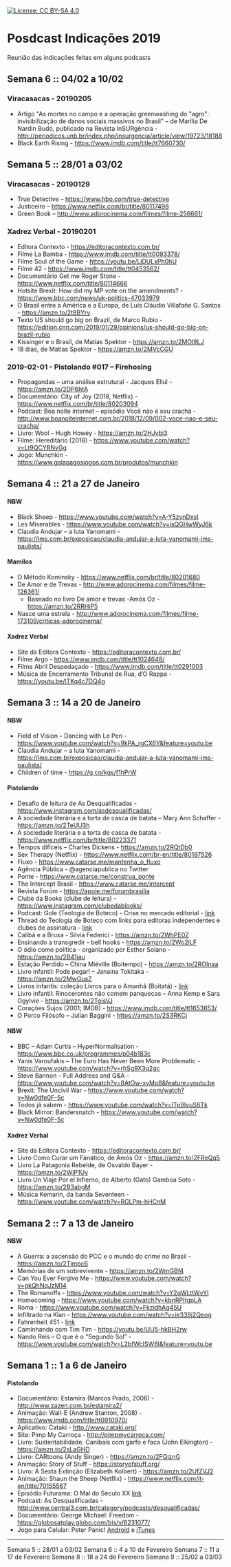 [![License: CC BY-SA 4.0](https://img.shields.io/badge/License-CC%20BY--SA%204.0-lightgrey.svg)](http://creativecommons.org/licenses/by-sa/4.0/)

# Posdcast Indicações 2019
Reunião das indicações feitas em alguns podcasts

## Semana 6 :: 04/02 a 10/02

### Viracasacas - 20190205

  - Artigo "As mortes no campo e a operação greenwashing do "agro": invisibilização de danos sociais massivos no Brasil" – de Marília De Nardin Budó, publicado na Revista InSURgência - http://periodicos.unb.br/index.php/insurgencia/article/view/19723/18188
  - Black Earth Rising - https://www.imdb.com/title/tt7660730/



## Semana 5 :: 28/01 a 03/02

### Viracasacas - 20190129

  - True Detective – https://www.hbo.com/true-detective
  - Justiceiro – https://www.netflix.com/br/title/80117498
  - Green Book – http://www.adorocinema.com/filmes/filme-256661/

### Xadrez Verbal - 20190201

  - Editora Contexto - https://editoracontexto.com.br/
  - Filme La Bamba - https://www.imdb.com/title/tt0093378/
  - Filme Soul of the Game - https://youtu.be/LiDULxPh0hU
  - Filme 42 - https://www.imdb.com/title/tt0453562/
  - Documentário Get me Roger Stone - https://www.netflix.com/title/80114666
  - Hotsite Brexit: How did my MP vote on the amendments? - https://www.bbc.com/news/uk-politics-47033979
  - O Brasil entre a América e a Europa, de Luís Cláudio Villafañe G. Santos - https://amzn.to/2t8BYrv
  - Texto US should go big on Brazil, de Marco Rubio - https://edition.cnn.com/2019/01/29/opinions/us-should-go-big-on-brazil-rubio
  - Kissinger e o Brasil, de Matias Spektor - https://amzn.to/2MOl9LJ
  - 18 dias, de Matias Spektor - https://amzn.to/2MVcCGU

### 2019-02-01 - Pistolando #017 – Firehosing

  - Propagandas – uma análise estrutural - Jacques Ellul - https://amzn.to/2DP6htA
  - Documentário: City of Joy (2018, Netflix) - https://www.netflix.com/br/title/80203094
  - Podcast: Boa noite internet – episódio Você não é seu crachá - http://www.boanoiteinternet.com.br/2018/12/09/002-voce-nao-e-seu-cracha/
  - Livro: Wool – Hugh Howey - https://amzn.to/2HJvbi3
  - Filme: Hereditário (2018) - https://www.youtube.com/watch?v=Lt9QCYRNvGg
  - Jogo: Munchkin - https://www.galapagosjogos.com.br/produtos/munchkin
  
## Semana 4 :: 21 a 27 de Janeiro

#### NBW

  - Black Sheep - https://www.youtube.com/watch?v=A-Y5zvnDxsI
  - Les Miserables - https://www.youtube.com/watch?v=isQGHwWyJ6k
  - Claudia Andujar – a luta Yanomami - https://ims.com.br/exposicao/claudia-andujar-a-luta-yanomami-ims-paulista/

#### Mamilos

  - O Método Kominsky - https://www.netflix.com/br/title/80201680
  - De Amor e de Trevas - http://www.adorocinema.com/filmes/filme-126361/
    - Baseado no livro De amor e trevas -Amós Oz - https://amzn.to/2RRHiP5
  - Nasce uma estrela - http://www.adorocinema.com/filmes/filme-173109/criticas-adorocinema/

#### Xadrez Verbal

  - Site da Editora Contexto - https://editoracontexto.com.br/
  - Filme Argo - https://www.imdb.com/title/tt1024648/
  - Filme Abril Despedaçado - https://www.imdb.com/title/tt0291003
  - Música de Encerramento Tribunal de Rua, d’O Rappa - https://youtu.be/lTKq4c7DQ4g


## Semana 3 :: 14 a 20 de Janeiro

#### NBW

  - Field of Vision – Dancing with Le Pen - https://www.youtube.com/watch?v=9kPA_rgCX6Y&feature=youtu.be
  - Claudia Andujar – a luta Yanomami - https://ims.com.br/exposicao/claudia-andujar-a-luta-yanomami-ims-paulista/
  - Children of time - https://g.co/kgs/f1hPrW

#### Pistolando

  - Desafio de leitura de As Desqualificadas - https://www.instagram.com/asdesqualificadas/
  - A sociedade literária e a torta de casca de batata – Mary Ann Schaffer - https://amzn.to/2TeUU3h
  - A sociedade literária e a torta de casca de batata - https://www.netflix.com/br/title/80223371
  - Tempos difíceis – Charles Dickens - https://amzn.to/2RQtDb0
  - Sex Therapy (Netflix) - https://www.netflix.com/br-en/title/80197526
  - Fluxo - https://www.catarse.me/mantenha_o_fluxo
  - Agência Pública - @agenciapublica no Twitter
  - Ponte - https://www.catarse.me/construa_ponte
  - The Intercept Brasil - https://www.catarse.me/intercept
  - Revista Forúm - https://apoie.me/forumbrasilia
  - Clube da Books (clube de leitura) - https://www.instagram.com/clubedablooks/
  - Podcast: Gole (Teologia de Boteco) - Crise no mercado editorial - [link](https://teologiadeboteco.com.br/2018/12/24/027-gole-a-crise-no-mercado-editorial-brasileiro/)
  - Thread do Teologia de Boteco com links para editoras independentes e clubes de assinatura - [link](https://twitter.com/Cristiano_Barba/status/1077192472336453633)
  - Calibã e a Bruxa - Silvia Federici - https://amzn.to/2WhPE0Z
  - Ensinando a transgredir - bell hooks - https://amzn.to/2Wo2iLF
  - O ódio como política - organizado por Esther Solano - https://amzn.to/2B41jau
  - Estação Perdido – China Miéville (Boitempo) - https://amzn.to/2ROInaa
  - Livro infantil: Pode pegar! – Janaina Tokitaka - https://amzn.to/2MwGusZ
  - Livros infantis: coleção Livros para o Amanhã (Boitatá) - [link](https://www.boitempoeditorial.com.br/products/vitrine/boitata)
  - Livro infantil: Rinocerontes não comem panquecas – Anna Kemp e Sara Ogylvie - https://amzn.to/2TgisVJ
  - Corações Sujos (2001; IMDB) - https://www.imdb.com/title/tt1653653/
  - O Porco Filósofo – Julian Baggini - https://amzn.to/2S3RKCj
  
#### NBW

  - BBC – Adam Curtis – HyperNormalisation - https://www.bbc.co.uk/programmes/p04b183c
  - Yanis Varoufakis – The Euro Has Never Been More Problematic - https://www.youtube.com/watch?v=rhSg9X3q2gc
  - Steve Bannon – Full Address and Q&A - https://www.youtube.com/watch?v=8AtOw-xyMo8&feature=youtu.be
  - Brexit: The Uncivil War - https://www.youtube.com/watch?v=Nw0dfe0F-5c
  - Todos já sabem - https://www.youtube.com/watch?v=ITp9IvuS6Tk
  - Black Mirror: Bandersnatch - https://www.youtube.com/watch?v=Nw0dfe0F-5c

#### Xadrez Verbal

  - Site da Editora Contexto - https://editoracontexto.com.br/
  - Livro Como Curar um Fanático, de Amós Oz - https://amzn.to/2FReQq5
  - Livro La Patagonia Rebelde, de Osvaldo Bayer - https://amzn.to/2WjP1Uy
  - Livro Un Viaje Por el Infierno, de Alberto (Gato) Gamboa Soto - https://amzn.to/2B3abgM
  - Música Kemarin, da banda Seventeen - https://www.youtube.com/watch?v=RGLPm-hHCnM

## Semana 2 :: 7 a 13 de Janeiro

#### NBW

- A Guerra: a ascensão do PCC e o mundo do crime no Brasil - https://amzn.to/2Tjmpc6
- Memórias de um sobrevivente - https://amzn.to/2WmGBf4
- Can You Ever Forgive Me - https://www.youtube.com/watch?v=gkQhNqJzM14
- The Romanoffs - https://www.youtube.com/watch?v=Y2qWLttWvYI
- Homecoming - https://www.youtube.com/watch?v=kbnRPItgpLA
- Roma - https://www.youtube.com/watch?v=FkzidhAg45U
- Infiltrado na Klan - https://www.youtube.com/watch?v=ie339j2Qeog
- Fahrenheit 451 - [link](https://www.audible.com/membergiving-lp?senderCustomerId=A2UBP9EW2O84CM&action_code=MGPGBWS0903140001&externalId=FTLRHY4FY8XYX&source_code=MGPGBWS0903140001&emailType=LANDING_VIEW&context=membergiving)
- Caminhando com Tim Tim - https://youtu.be/UU5-hkBH2rw
- Nando Reis – O que é o “Segundo Sol” - https://www.youtube.com/watch?v=L2bfWcISW6I&feature=youtu.be

## Semana 1 :: 1 a 6 de Janeiro

#### Pistolando

  - Documentário: Estamira (Marcos Prado, 2006) - http://www.zazen.com.br/estamira2/
  - Animação: Wall-E (Andrew Stanton, 2008) - https://www.imdb.com/title/tt0910970/
  - Aplicativo: Cataki - http://www.cataki.org/
  - Site: Pimp My Carroça - http://pimpmycarroca.com/
  - Livro: Sustentabilidade. Canibais com garfo e faca (John Elkington) - https://amzn.to/2sLaGHD
  - Livro: CARtoons (Andy Singer) - https://amzn.to/2FQiznG
  - Animação: Story of Stuff - https://storyofstuff.org/
  - Livro: A Sexta Extinção (Elizabeth Kolbert) - https://amzn.to/2UfZVJ2
  - Animação: Shaun the Sheep (Netflix) - https://www.netflix.com/it-en/title/70155567
  - Episódio Futurama: O Mal do Século XX [link](http://futuramaoficial.blogspot.com/2011/01/8-um-grande-pedaco-de-lixo.html)
  - Podcast: As Desqualificadas - http://www.central3.com.br/category/podcasts/desqualificadas/
  - Documentário: George Michael: Freedom - https://globosatplay.globo.com/bis/v/6231077/
  - Jogo para Celular: Peter Panic! [Android](https://play.google.com/store/apps/details?id=com.turner.peterpanicgame&hl=pt) e [iTunes](https://itunes.apple.com/br/app/peter-panic/id1058602106?mt=8) 

 




----

Semana 5 :: 28/01 a 03/02
Semana 6 :: 4 a 10 de Fevereiro
Semana 7 :: 11 a 17 de Fevereiro
Semana 8 :: 18 a 24 de Fevereiro
Semana 9 :: 25/02 a 03/03
